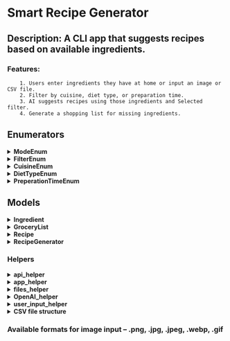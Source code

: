 # Smart Recipe Generator

## Description: A CLI app that suggests recipes based on available ingredients.

### Features:
        1. Users enter ingredients they have at home or input an image or CSV file.
        2. Filter by cuisine, diet type, or preparation time.
        3. AI suggests recipes using those ingredients and Selected filter.
        4. Generate a shopping list for missing ingredients.

## Enumerators
<details>
<summary><strong>ModeEnum</strong></summary>

### Description
The `ModeEnum` enumerator defines available modes for entering ingredients.

### Values

- **MANUAL_INPUT** – Allows the user to enter ingredients manually.
- **IMAGE_INPUT** – Allows the user to provide an image from which ingredients are extracted.
- **FILE_INPUT** – Allows the user to provide a .csv file from which ingredients are read.
- **EXIT** – Allows the user to exit the Recipe generator app.
</details>

<details>
<summary><strong>FilterEnum</strong></summary>

### Description
The `FilterEnum` enumerator defines available filtering types.

### Values

- **CUISINE** – Allows the user to select from available cuisines.
- **DIET_TYPE** – Allows the user to select from available diet types.
- **PREPERATION_TIME** – Allows the user to select from available preperation times.
- **STOP_CHOOSING** – Allows the user to stop choosing filtering types.
</details>

<details>
<summary><strong>CuisineEnum</strong></summary>

### Description
The `CuisineEnum` enumerator defines available Cuisines in the app.

### Values

- **AMERICAN** – Sets the Cuisine value to be American.
- **MEXICAN** – Sets the Cuisine value to be Mexican.
- **ITALIAN** – Sets the Cuisine value to be Italian.
- **LITHUANIAN** – Sets the Cuisine value to be Lithuanian.
- **NONE** - Sets the Cuisine value to be None.
</details>

<details>
<summary><strong>DietTypeEnum</strong></summary>

### Description
The `DietTypeEnum` enumerator defines available diet types in the app.

### Values

- **VEGAN** – Sets the Diet Type value to be Vegan.
- **VEGETARIAN** – Sets the Diet Type value to be Vegetarian.
- **KETO** – Sets the Diet Type value to be Keto.
- **NONE** - Sets the Diet Type value to be None.
</details>

<details>
<summary><strong>PreperationTimeEnum</strong></summary>

### Description
The `PreperationTimeEnum` enumerator defines available preperation times in the app.

### Values

- **QUICK** – Sets the Preperation Time value to be Quick.
- **MODERATE** – Sets the Preperation Time value to be Moderate.
- **LONG** – Sets the Preperation Time value to be Long.
- **NONE** - Sets the Preperation Time value to be None.
</details>

## Models
<details>
<summary><strong>Ingredient</strong></summary>

### Data
- **name** – Name of the ingredient.

</details>

<details>
<summary><strong>GroceryList</strong></summary>

### Data
- **ingredients** – list of ingredients from Ingredient class.

</details>

<details>
<summary><strong>Recipe</strong></summary>

### Data
- **name** – Name of the recipe.
- **ingredients** – a GroceryList class.
- **instructions** - a list of strings that is an individual step in instructions.

</details>

<details>
<summary><strong>RecipeGenerator</strong></summary>

### Data
- **client** – An OpenAI object.
- **grocery_list** – a GroceryList class.
- **filters** - a dictionary of FilterEnum and its value.

<details>
<summary><strong>Methods</strong></summary>

1. Setter for grocery list:
```python
def set_grocery_list(self, grocery_list: GroceryList):
    """Sets the grocery list based on user input (manual, image, or CSV)."""

    self.grocery_list = grocery_list
```

2. Setter for filters:
```python
def set_filter(self, filter_type: FilterEnum, value: str):
    """Applies a filter based on user selection."""

    if filter_type in self.filters:
        self.filters[filter_type] = value
```

3. Generate recipe based on grocery list and filters:
```python
def generate_recipe(self) -> Recipe:
    """Uses OpenAI to generate a recipe based on current ingredients and filters."""

    try:
        recipe = OpenAI_helper.get_AI_response_for_recipe(
            self.client,
            self.grocery_list,
            self.filters[FilterEnum.CUISINE],
            self.filters[FilterEnum.DIET_TYPE],
            self.filters[FilterEnum.PREPERATION_TIME],
        )
        return recipe
    except IndexError:
        print("AI failed to generate a valid recipe! Please try again.")
        return None
```

4. A method to get missing ingredients list for the generated recipe:
```python
def get_shopping_list(self, recipe: Recipe) -> GroceryList:
    """
    Compares the generated recipe's ingredients with the user's available ingredients
    and returns a grocery list of missing ingredients.
    """
    missing_ingredients = [
        ingredient
        for ingredient in recipe.ingredients.ingredients
        if ingredient not in self.grocery_list.ingredients
    ]
    return GroceryList(missing_ingredients)
```
</details>
</details>

### Helpers

<details>
<summary><strong>api_helper</strong></summary>

### Description
The `api_helper` module is created for checking API keys.

<details>
<summary><strong>Functions</strong></summary>

1. Checks if the APIs are set in the .env file:
```python 
def is_valid_APIs() -> None:
```

2. All these functions below check for an API key based on their variable name:
```python
def check_OpenAI_API_key() -> None:
def check_rapid_API_key() -> None:
def check_OpenAI_org_id() -> None:
def check_OpenAI_project_id() -> None:
```
</details>
</details>

<details>
<summary><strong>app_helper</strong></summary>

### Description
The `app_helper` module is created for handling user inputs when selecting ingredient input type and filtering choices.

<details>
<summary><strong>Functions</strong></summary>

```python
def select_mode() -> ModeEnum:
    """Displays the input menu to the user and returns selected mode."""
def select_filter() -> FilterEnum:
    """Displays the filter menu to the user and returns Filter type."""
def encode_image(image_path: str) -> str:
    """Encodes an image file to a Base64 string."""
def select_cuisine() -> str:
    """Displays the cuisine menu to the user and returns selected cuisine."""
def select_diet_type() -> str:
    """Displays the diet type menu to the user and returns selected diet type."""
def select_preperation_time() -> str:
    """Displays the preperation time menu to the user and returns selected preperation time."""
```
</details>
</details>

<details>
<summary><strong>files_helper</strong></summary>

### Description
The `files_helper` module is created for handling the reading, writing, and validating of files.

<details>
<summary><strong>Functions</strong></summary>

```python
def get_GroceryList(csv_file_path: str) -> GroceryList: – Returns GroceryList from a CSV file.
def save_recipe(recipe: Recipe) -> None: – Saves recipe to a TXT file.
def validate_Recipes_folder() -> None: – Validates Recipe folder.
def recipe_exists(recipe_name: str) -> bool: – Checks if a recipe with given name already exists.
```
</details>
</details>

<details>
<summary><strong>OpenAI_helper</strong></summary>

### Description
The `OpenAI_helper` module is created for handling the requests to OpenAI and responses from OpenAI.

<details>
<summary><strong>Functions</strong></summary>

```python
def get_AI_response_from_image(client: OpenAI, base64_image: str) -> GroceryList: – Sends an image to OpenAI API and returns the AI response.
def get_AI_response_for_recipe(
    client: OpenAI,
    groceryList: GroceryList,
    cuisine: str,
    diet_type: str,
    preparation_time: str,
) -> Optional[Recipe]: – Sends ingredients and filtering choices to OpenAI API and returns the AI generated recipe.
```
</details>
</details>

<details>
<summary><strong>user_input_helper</strong></summary>

### Description
The `user_input_helper` module is created for handling the user inputs when entering ingredients and files paths.

### Data
```python 
AVAILABLE_IMAGE_EXTENSIONS = (".png", ".jpg", ".jpeg", ".webp", ".gif")
```

<details>
<summary><strong>Functions</strong></strong>

```python
def ask_user_for_ingredients() -> GroceryList:
    """Returns a list of ingredients (GroceryList class)."""
def ask_user_for_ingredient() -> Ingredient:
    """Asks and returns a single ingredient."""
def ask_user_for_another_ingredient() -> bool:
    """Asks user if they want to enter another ingredient and returns boolean value."""
def ask_user_for_image_path(AVAILABLE_IMAGE_EXTENSIONS: tuple[str]) -> str:
    """Asks user the image path returns the image path."""
def ask_user_for_csv_path() -> str:
    """Asks the user CSV file path returns the CSV file path."""
def ask_user_to_save_recipe() -> bool:
    """Asks user if they want to save recipe and returns boolean value."""
```
</details>
</details>

<details>
<summary><strong>CSV file structure</strong></summary>

```csv
Tomato
Apple
Cucumber
Broccoli
Orange
Eggs
Meat
Yogurt
```

</details>

### Available formats for image input – .png, .jpg, .jpeg, .webp, .gif


